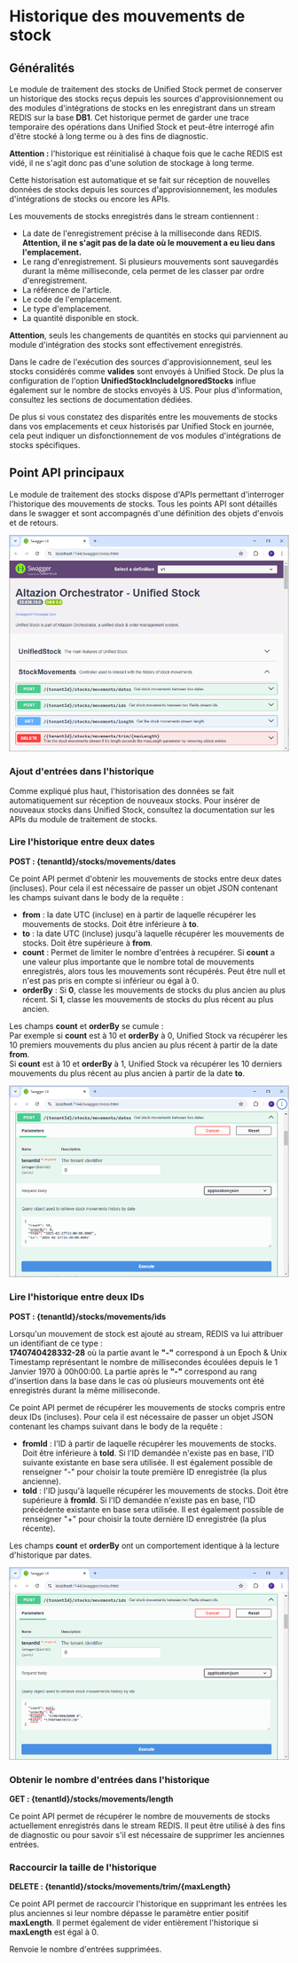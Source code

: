 # Historique des mouvements de stock

## Généralités

Le module de traitement des stocks de Unified Stock permet de conserver un historique des stocks reçus depuis les sources d'approvisionnement ou des modules d'intégrations de stocks en les enregistrant dans un stream REDIS sur la base __DB1__. Cet historique permet de garder une trace temporaire des opérations dans Unified Stock et peut-être interrogé afin d'être stocké à long terme ou à des fins de diagnostic.

__Attention :__ l'historique est réinitialisé à chaque fois que le cache REDIS est vidé, il ne s'agit donc pas d'une solution de stockage à long terme.

Cette historisation est automatique et se fait sur réception de nouvelles données de stocks depuis les sources d'approvisionnement, les modules d'intégrations de stocks ou encore les APIs.

Les mouvements de stocks enregistrés dans le stream contiennent :
- La date de l'enregistrement précise à la milliseconde dans REDIS. __Attention, il ne s'agit pas de la date où le mouvement a eu lieu dans l'emplacement.__
- Le rang d'enregistrement. Si plusieurs mouvements sont sauvegardés durant la même milliseconde, cela permet de les classer par ordre d'enregistrement.
- La référence de l'article.
- Le code de l'emplacement.
- Le type d'emplacement.
- La quantité disponible en stock.

__Attention__, seuls les changements de quantités en stocks qui parviennent au module d'intégration des stocks sont effectivement enregistrés.

Dans le cadre de l'exécution des sources d'approvisionnement, seul les stocks considérés comme __valides__ sont envoyés à Unified Stock. De plus la configuration de l'option __UnifiedStockIncludeIgnoredStocks__ influe également sur le nombre de stocks envoyés à US. Pour plus d'information, consultez les sections de documentation dédiées.

De plus si vous constatez des disparités entre les mouvements de stocks dans vos emplacements et ceux historisés par Unified Stock en journée, cela peut indiquer un disfonctionnement de vos modules d'intégrations de stocks spécifiques.

## Point API principaux

Le module de traitement des stocks dispose d'APIs permettant d'interroger l'historique des mouvements de stocks.
Tous les points API sont détaillés dans le swagger et sont accompagnés d'une définition des objets d'envois et de retours.

![Interface SwaggerUi StockMovements](img/SwaggerUIStockMovements.png)

### Ajout d'entrées dans l'historique

Comme expliqué plus haut, l'historisation des données se fait automatiquement sur réception de nouveaux stocks. Pour insérer de nouveaux stocks dans Unified Stock, consultez la documentation sur les APIs du module de traitement de stocks.

### Lire l'historique entre deux dates

__POST : {tenantId}/stocks/movements/dates__

Ce point API permet d'obtenir les mouvements de stocks entre deux dates (incluses). Pour cela il est nécessaire de passer un objet JSON contenant les champs suivant dans le body de la requête :
- __from__ : la date UTC (incluse) en à partir de laquelle récupérer les mouvements de stocks. Doit être inférieure à __to__.
- __to__ : la date UTC (incluse) jusqu'à laquelle récupérer les mouvements de stocks. Doit être supérieure à __from__.
- __count__ : Permet de limiter le nombre d'entrées à recupérer. Si __count__ a une valeur plus importante que le nombre total de mouvements enregistrés, alors tous les mouvements sont récupérés. Peut être null et n'est pas pris en compte si inférieur ou égal à 0. 
- __orderBy__ : Si __0__, classe les mouvements de stocks du plus ancien au plus récent. Si __1__, classe les mouvements de stocks du plus récent au plus ancien. 

Les champs __count__ et __orderBy__ se cumule :\
Par exemple si __count__ est à 10 et __orderBy__ à 0, Unified Stock va récupérer les 10 premiers mouvements du plus ancien au plus récent à partir de la date __from__.\
Si __count__ est à 10 et __orderBy__ à 1, Unified Stock va récupérer les 10 derniers mouvements du plus récent au plus ancien à partir de la date __to__.

![SwaggerUi historique entre deux dates](img/GetStockMovementsDates.png)

### Lire l'historique entre deux IDs

__POST : {tenantId}/stocks/movements/ids__

Lorsqu'un mouvement de stock est ajouté au stream, REDIS va lui attribuer un identifiant de ce type :\
__1740740428332-28__ où la partie avant le __"-"__ correspond à un Epoch & Unix Timestamp représentant le nombre de millisecondes écoulées depuis le 1 Janvier 1970 à 00h00:00. La partie après le __"-"__ correspond au rang d'insertion dans la base dans le cas où plusieurs mouvements ont été enregistrés durant la même milliseconde.

Ce point API permet de récupérer les mouvements de stocks compris entre deux IDs (incluses). Pour cela il est nécessaire de passer un objet JSON contenant les champs suivant dans le body de la requête :
- __fromId__ : l'ID à partir de laquelle récupérer les mouvements de stocks. Doit être inférieure à __toId__. Si l'ID demandée n'existe pas en base, l'ID suivante existante en base sera utilisée. Il est également possible de renseigner "-" pour choisir la toute première ID enregistrée (la plus ancienne).
- __toId__ : l'ID jusqu'à laquelle récupérer les mouvements de stocks. Doit être supérieure à __fromId__. Si l'ID demandée n'existe pas en base, l'ID précédente existante en base sera utilisée. Il est également possible de renseigner "+" pour choisir la toute dernière ID enregistrée (la plus récente).

Les champs __count__ et __orderBy__ ont un comportement identique à la lecture d'historique par dates.

![SwaggerUi historique entre deux IDs](img/GetStockMovementsIds.png)

### Obtenir le nombre d'entrées dans l'historique

__GET : {tenantId}/stocks/movements/length__

Ce point API permet de récupérer le nombre de mouvements de stocks actuellement enregistrés dans le stream REDIS. Il peut être utilisé à des fins de diagnostic ou pour savoir s'il est nécessaire de supprimer les anciennes entrées.

### Raccourcir la taille de l'historique

__DELETE : {tenantId}/stocks/movements/trim/{maxLength}__

Ce point API permet de raccourcir l'historique en supprimant les entrées les plus anciennes si leur nombre dépasse le paramètre entier positif __maxLength__. Il permet également de vider entièrement l'historique si __maxLength__ est égal à 0.

Renvoie le nombre d'entrées supprimées.